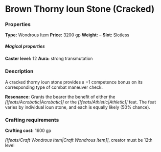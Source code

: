 ﻿---
Title: "Brown Thorny Ioun Stone (Cracked)"
Type: "Wondrous Item"
Price: "3200 gp"
Weight: "–"
Slot: "Slotless"
Caster level: "12"
Aura: "strong transmutation"
Description: |
  "A cracked _thorny ioun stone_ provides a +1 competence bonus on its corresponding type of combat maneuver check.
  **Resonance:** Grants the bearer the benefit of either the Acrobatic or the Athletic feat. The feat varies by individual ioun stone, and each is equally likely (50% chance)."
Crafting cost: "1600 gp"
Sources: "['Inner Sea Combat']"
---

# Brown Thorny Ioun Stone (Cracked)

### Properties

**Type:** Wondrous Item **Price:** 3200 gp **Weight:** – **Slot:** Slotless

##### Magical properties

**Caster level:** 12 **Aura:** strong transmutation

### Description

A cracked thorny ioun stone provides a +1 competence bonus on its corresponding type of combat maneuver check.

**Resonance:** Grants the bearer the benefit of either the _[[feats/Acrobatic|Acrobatic]]_ or the _[[feats/Athletic|Athletic]]_ feat. The feat varies by individual ioun stone, and each is equally likely (50% chance).

### Crafting requirements

**Crafting cost:** 1600 gp

_[[feats/Craft Wondrous Item|Craft Wondrous Item]]_, creator must be 12th level


